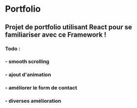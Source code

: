 # Portfolio
## Projet de portfolio utilisant React pour se familiariser avec ce Framework !
### Todo : 
### - smooth scrolling
### - ajout d'animation
### - améliorer le form de contact
### - diverses amélioration